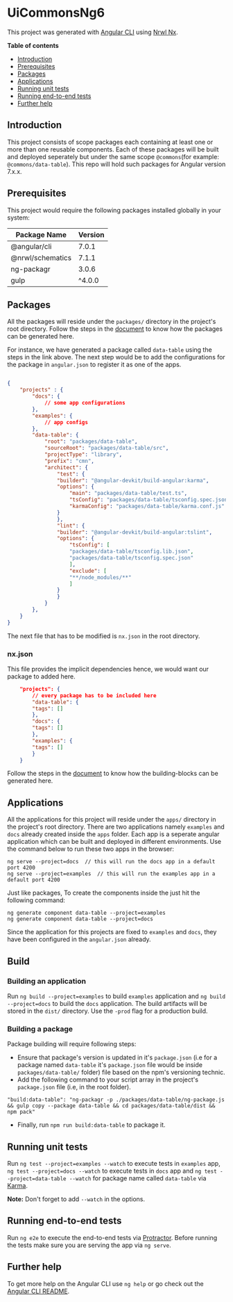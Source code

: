 # UiCommonsNg6

This project was generated with [Angular CLI](https://github.com/angular/angular-cli) using [Nrwl Nx](https://nrwl.io/nx).

**Table of contents**

- [Introduction](#introduction)
- [Prerequisites](#prerequisites)
- [Packages](#packages)
- [Applications](#applications)
- [Running unit tests](#running-unit-tests)
- [Running end-to-end tests](#running-end-to-end-tests)
- [Further help](#further-help)

## Introduction

This project consists of scope packages each containing at least one or more than one reusable components. Each of these packages will be built and deployed seperately but under the same scope `@commons`(for example: `@commons/data-table`). This repo will hold such packages for Angular version 7.x.x.

## Prerequisites

This project would require the following packages installed globally in your system:

| Package Name     | Version |
| ---------------- | ------- |
| @angular/cli     | 7.0.1   |
| @nrwl/schematics | 7.1.1  |
| ng-packagr       | 3.0.6   |
| gulp             | ^4.0.0  |

## Packages

All the packages will reside under the `packages/` directory in the project's root directory. Follow the steps in the [document](http://103.249.120.58:3000/Confluence/generator-ui-commons/blob/develop/README.md#generate-a-new-package) to know how the packages can be generated here.

For instance, we have generated a package called `data-table` using the steps in the link above. The next step would be to add the configurations for the package in `angular.json` to register it as one of the apps.

```JSON

{
    "projects" : {
        "docs": {
            // some app configurations
        },
        "examples": {
            // app configs
        },
        "data-table": {
            "root": "packages/data-table",
            "sourceRoot": "packages/data-table/src",
            "projectType": "library",
            "prefix": "cmn",
            "architect": {
                "test": {
                "builder": "@angular-devkit/build-angular:karma",
                "options": {
                    "main": "packages/data-table/test.ts",
                    "tsConfig": "packages/data-table/tsconfig.spec.json",
                    "karmaConfig": "packages/data-table/karma.conf.js"
                }
                },
                "lint": {
                "builder": "@angular-devkit/build-angular:tslint",
                "options": {
                    "tsConfig": [
                    "packages/data-table/tsconfig.lib.json",
                    "packages/data-table/tsconfig.spec.json"
                    ],
                    "exclude": [
                    "**/node_modules/**"
                    ]
                }
                }
            }
        },
    }
}
```

The next file that has to be modified is `nx.json` in the root directory.

### nx.json

This file provides the implicit dependencies hence, we would want our package to added here.

```JSON
    "projects": {
        // every package has to be included here
        "data-table": {
        "tags": []
        },
        "docs": {
        "tags": []
        },
        "examples": {
        "tags": []
        }
    }
```

Follow the steps in the [document](http://103.249.120.58:3000/Confluence/generator-ui-commons/blob/develop/README.md#sub-generators) to know how the building-blocks can be generated here.

## Applications

All the applications for this project will reside under the `apps/` directory in the project's root directory. There are two applications namely `examples` and `docs` already created inside the `apps` folder. Each app is a seperate angular application which can be built and deployed in different environments. Use the command below to run these two apps in the browser:

```
ng serve --project=docs  // this will run the docs app in a default port 4200
ng serve --project=examples  // this will run the examples app in a default port 4200
```

Just like packages, To create the components inside the just hit the following command:

```
ng generate component data-table --project=examples
ng generate component data-table --project=docs
```

Since the application for this projects are fixed to `examples` and `docs`, they have been configured in the `angular.json` already.

## Build

### Building an application

Run `ng build --project=examples` to build `examples` application and `ng build --project=docs` to build the `docs` application. The build artifacts will be stored in the `dist/` directory. Use the `-prod` flag for a production build.

### Building a package

Package building will require following steps:

- Ensure that package's version is updated in it's `package.json` (i.e for a package named `data-table` it's `package.json` file would be inside `packages/data-table/` folder) file based on the npm's versioning technic.
- Add the following command to your script array in the project's `package.json` file (i.e, in the root folder).

```
"build:data-table": "ng-packagr -p ./packages/data-table/ng-package.js && gulp copy --package data-table && cd packages/data-table/dist && npm pack"
```

- Finally, run `npm run build:data-table` to package it.

## Running unit tests

Run `ng test --project=examples --watch` to execute tests in `examples` app, `ng test --project=docs --watch` to execute tests in `docs` app and `ng test --project=data-table --watch` for package name called `data-table` via [Karma](https://karma-runner.github.io).

**Note:** Don't forget to add `--watch` in the options.

## Running end-to-end tests

Run `ng e2e` to execute the end-to-end tests via [Protractor](http://www.protractortest.org/).
Before running the tests make sure you are serving the app via `ng serve`.

## Further help

To get more help on the Angular CLI use `ng help` or go check out the [Angular CLI README](https://github.com/angular/angular-cli/blob/master/README.md).

